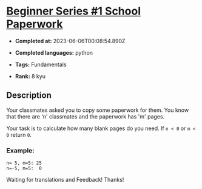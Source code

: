 # [Beginner Series #1 School Paperwork](https://www.codewars.com/kata/55f9b48403f6b87a7c0000bd)

- **Completed at:** 2023-06-06T00:08:54.890Z

- **Completed languages:** python

- **Tags:** Fundamentals

- **Rank:** 8 kyu

## Description

Your classmates asked you to copy some paperwork for them. You know that there are 'n' classmates and the paperwork has 'm' pages.

Your task is to calculate how many blank pages do you need. If `n < 0` or `m < 0` return `0`.


### Example:

```
n= 5, m=5: 25
n=-5, m=5:  0
```


Waiting for translations and Feedback! Thanks!
